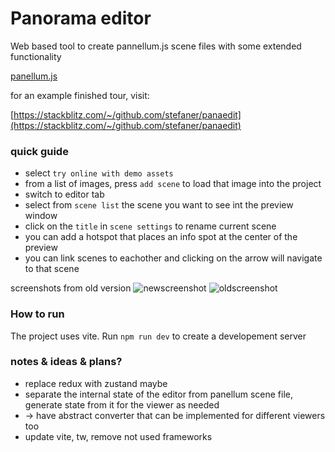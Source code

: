 # Panorama editor

Web based tool to create pannellum.js scene files with some extended functionality

[panellum.js](https://pannellum.org/)

for an example finished tour, visit: 

[https://stackblitz.com/~/github.com/stefaner/panaedit](https://stackblitz.com/~/github.com/stefaner/panaedit)
### quick guide
- select `try online with demo assets`
- from a list of images, press `add scene` to load that image into the project
- switch to editor tab
- select from `scene list` the scene you want to see int the preview window
- click on the `title` in `scene settings` to rename current scene
- you can add a hotspot that places an info spot at the center of the preview
- you can link scenes to eachother and clicking on the arrow will navigate to that scene

screenshots from old version
![newscreenshot](./screenshots/Screenshot.png)
![oldscreenshot](./screenshots/Screenshot3.png)

### How to run

The project uses vite. Run `npm run dev` to create a developement server


### notes & ideas & plans?
- replace redux with zustand maybe
- separate the internal state of the editor from panellum scene file, generate state from it for the viewer as needed
- -> have abstract converter that can be implemented for different viewers too
- update vite, tw, remove not used frameworks

